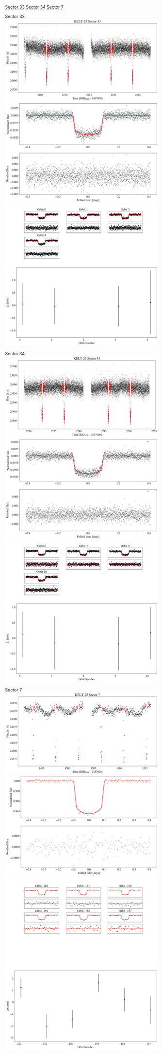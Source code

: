 [Sector 33](#sector33)
[Sector 34](#sector34)
[Sector 7](#sector7)

<a name = "sector33"></a>
Sector 33
![alt text](/tt/KELT-25_Sector_33/KELT-25_Sector_33_a_TimeSeries.png)
![alt text](/tt/KELT-25_Sector_33/KELT-25_Sector_33_b_FoldedLightCurve.png)
![alt text](/tt/KELT-25_Sector_33/KELT-25_Sector_33_b_IndividualTransitsWithFit.png)
![alt text](/tt/KELT-25_Sector_33/KELT-25_Sector_33_c_TimingResiduals.png)

<a name = "sector34"></a>
Sector 34
![alt text](/tt/KELT-25_Sector_34/KELT-25_Sector_34_a_TimeSeries.png)
![alt text](/tt/KELT-25_Sector_34/KELT-25_Sector_34_b_FoldedLightCurve.png)
![alt text](/tt/KELT-25_Sector_34/KELT-25_Sector_34_b_IndividualTransitsWithFit.png)
![alt text](/tt/KELT-25_Sector_34/KELT-25_Sector_34_c_TimingResiduals.png)

<a name = "sector7"></a>
Sector 7
![alt text](/tt/KELT-25_Sector_7/KELT-25_Sector_7_a_TimeSeries.png)
![alt text](/tt/KELT-25_Sector_7/KELT-25_Sector_7_b_FoldedLightCurve.png)
![alt text](/tt/KELT-25_Sector_7/KELT-25_Sector_7_b_IndividualTransitsWithFit.png)
![alt text](/tt/KELT-25_Sector_7/KELT-25_Sector_7_c_TimingResiduals.png)

